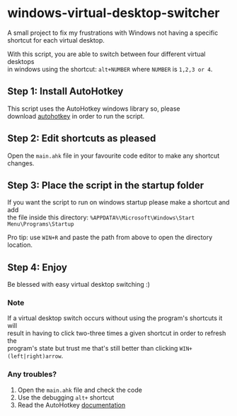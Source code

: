 # windows-virtual-desktop-switcher
A small project to fix my frustrations with Windows not having a specific shortcut for each virtual desktop.  

With this script, you are able to switch between four different virtual desktops  
in windows using the shortcut: `alt+NUMBER` where `NUMBER` is `1,2,3 or 4`.

## Step 1: Install AutoHotkey
This script uses the AutoHotkey windows library so, please  
download [autohotkey](https://www.autohotkey.com/) in order to run the script.

## Step 2: Edit shortcuts as pleased
Open the `main.ahk` file in your favourite code editor to make any shortcut changes.

## Step 3: Place the script in the startup folder
If you want the script to run on windows startup please make a shortcut and add  
the file inside this directory: `%APPDATA%\Microsoft\Windows\Start Menu\Programs\Startup`

Pro tip: use `WIN+R` and paste the path from above to open the directory location.

## Step 4: Enjoy
Be blessed with easy virtual desktop switching :)

### Note
If a virtual desktop switch occurs without using the program's shortcuts it will  
result in having to click two-three times a given shortcut in order to refresh the  
program's state but trust me that's still better than clicking `WIN+(left|right)arrow`.

### Any troubles?
1. Open the `main.ahk` file and check the code
2. Use the debugging `alt+` shortcut
3. Read the AutoHotkey [documentation](https://www.autohotkey.com/docs/AutoHotkey.htm)